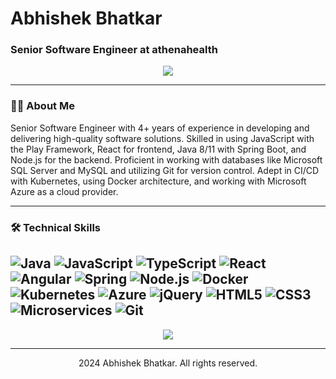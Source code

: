 # Abhishek Bhatkar

### Senior Software Engineer at athenahealth

<div align="center">
  <a href="https://linkedin.com/in/abhishek-bhatkar">
    <img src="https://img.shields.io/badge/LinkedIn-0077B5?style=for-the-badge&logo=linkedin&logoColor=white" />
  </a>
</div>

---

### 👨‍💻 About Me

Senior Software Engineer with 4+ years of experience in developing and delivering high-quality software solutions. Skilled in using JavaScript with the Play Framework, React for frontend, Java 8/11 with Spring Boot, and Node.js for the backend. Proficient in working with databases like Microsoft SQL Server and MySQL and utilizing Git for version control. Adept in CI/CD with Kubernetes, using Docker architecture, and working with Microsoft Azure as a cloud provider.

---

### 🛠️ Technical Skills

![Java](https://img.shields.io/badge/Java-ED8B00?style=flat&logo=openjdk&logoColor=white) ![JavaScript](https://img.shields.io/badge/JavaScript-F7DF1E?style=flat&logo=javascript&logoColor=black) ![TypeScript](https://img.shields.io/badge/TypeScript-007ACC?style=flat&logo=typescript&logoColor=white) ![React](https://img.shields.io/badge/React-20232A?style=flat&logo=react&logoColor=61DAFB) ![Angular](https://img.shields.io/badge/Angular-DD0031?style=flat&logo=angular&logoColor=white) ![Spring](https://img.shields.io/badge/Spring-6DB33F?style=flat&logo=spring&logoColor=white) ![Node.js](https://img.shields.io/badge/Node.js-43853D?style=flat&logo=node.js&logoColor=white) ![Docker](https://img.shields.io/badge/Docker-2496ED?style=flat&logo=docker&logoColor=white) ![Kubernetes](https://img.shields.io/badge/Kubernetes-326CE5?style=flat&logo=kubernetes&logoColor=white) ![Azure](https://img.shields.io/badge/Azure-0089D6?style=flat&logo=microsoft-azure&logoColor=white) ![jQuery](https://img.shields.io/badge/jQuery-0769AD?style=flat&logo=jquery&logoColor=white) ![HTML5](https://img.shields.io/badge/HTML5-E34F26?style=flat&logo=html5&logoColor=white) ![CSS3](https://img.shields.io/badge/CSS3-1572B6?style=flat&logo=css3&logoColor=white) ![Microservices](https://img.shields.io/badge/Microservices-black?style=flat&logo=microservices&logoColor=white) ![Git](https://img.shields.io/badge/Git-F05032?style=flat&logo=git&logoColor=white)
---

<div align="center">
  <img src="https://github-readme-stats.vercel.app/api?username=abhishek-bhatkar&show_icons=true&count_private=true&hide_title=true&theme=dracula" />
</div>

---

<div align="center">
 2024 Abhishek Bhatkar. All rights reserved.
</div>
